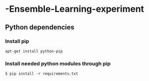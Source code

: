 # -Ensemble-Learning-experiment

## Python dependencies
### Install pip
`apt-get install python-pip`
### Install needed python modules through pip
`$ pip install -r requirements.txt`
